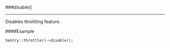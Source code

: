 <a id="disable"></a>
###disable()

----------

Disables throttling feature.

####Example

	Sentry::throttle()->disable();